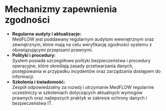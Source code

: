 # Mechanizmy zapewnienia zgodności

* **Regularne audyty i aktualizacje:**\
  MedFLOW jest poddawany regularnym audytom wewnętrznym oraz zewnętrznym, które mają na celu weryfikację zgodności systemu z obowiązującymi przepisami prawnymi.
* **Polityki i procedury:**\
  System posiada szczegółowe polityki bezpieczeństwa i procedury operacyjne, które określają zasady przetwarzania danych, postępowania w przypadku incydentów oraz zarządzania dostępem do informacji.
* **Szkolenia i świadomość:**\
  Zespół odpowiedzialny za rozwój i utrzymanie MedFLOW regularnie uczestniczy w szkoleniach dotyczących aktualnych wymogów prawnych oraz najlepszych praktyk w zakresie ochrony danych i bezpieczeństwa IT.
